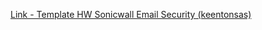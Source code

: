 [Link - Template HW Sonicwall Email Security (keentonsas)](https://github.com/keentonsas/zabbix-template-sonicwall-email-security)
